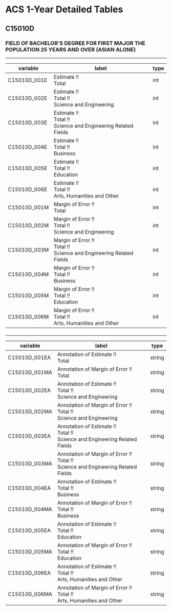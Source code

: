 # ACS 1-Year Detailed Tables

## C15010D

### FIELD OF BACHELOR'S DEGREE FOR FIRST MAJOR THE POPULATION 25 YEARS AND OVER (ASIAN ALONE)

___

| variable | label | type |
| ----- | ----- | ----- |
| C15010D_001E | Estimate !!<br>Total | int |
| C15010D_002E | Estimate !!<br>Total !!<br>Science and Engineering | int |
| C15010D_003E | Estimate !!<br>Total !!<br>Science and Engineering Related Fields | int |
| C15010D_004E | Estimate !!<br>Total !!<br>Business | int |
| C15010D_005E | Estimate !!<br>Total !!<br>Education | int |
| C15010D_006E | Estimate !!<br>Total !!<br>Arts, Humanities and Other | int |
| C15010D_001M | Margin of Error !!<br>Total | int |
| C15010D_002M | Margin of Error !!<br>Total !!<br>Science and Engineering | int |
| C15010D_003M | Margin of Error !!<br>Total !!<br>Science and Engineering Related Fields | int |
| C15010D_004M | Margin of Error !!<br>Total !!<br>Business | int |
| C15010D_005M | Margin of Error !!<br>Total !!<br>Education | int |
| C15010D_006M | Margin of Error !!<br>Total !!<br>Arts, Humanities and Other | int |
### 

___

| variable | label | type |
| ----- | ----- | ----- |
| C15010D_001EA | Annotation of Estimate !!<br>Total | string |
| C15010D_001MA | Annotation of Margin of Error !!<br>Total | string |
| C15010D_002EA | Annotation of Estimate !!<br>Total !!<br>Science and Engineering | string |
| C15010D_002MA | Annotation of Margin of Error !!<br>Total !!<br>Science and Engineering | string |
| C15010D_003EA | Annotation of Estimate !!<br>Total !!<br>Science and Engineering Related Fields | string |
| C15010D_003MA | Annotation of Margin of Error !!<br>Total !!<br>Science and Engineering Related Fields | string |
| C15010D_004EA | Annotation of Estimate !!<br>Total !!<br>Business | string |
| C15010D_004MA | Annotation of Margin of Error !!<br>Total !!<br>Business | string |
| C15010D_005EA | Annotation of Estimate !!<br>Total !!<br>Education | string |
| C15010D_005MA | Annotation of Margin of Error !!<br>Total !!<br>Education | string |
| C15010D_006EA | Annotation of Estimate !!<br>Total !!<br>Arts, Humanities and Other | string |
| C15010D_006MA | Annotation of Margin of Error !!<br>Total !!<br>Arts, Humanities and Other | string |

